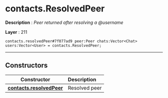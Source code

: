 # contacts.ResolvedPeer

**Description** : *Peer returned after resolving a @username*

**Layer** : 211

```tl
contacts.resolvedPeer#7f077ad9 peer:Peer chats:Vector<Chat> users:Vector<User> = contacts.ResolvedPeer;
```

---

## Constructors

| Constructor | Description |
| :---: | :--- |
| [**contacts.resolvedPeer**](constructor/contacts.resolvedPeer) | Resolved peer |